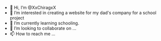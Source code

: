 - 👋 Hi, I’m @XxChiragxX
- 👀 I’m interested in creating a website for my dad's company for a school project 
- 🌱 I’m currently learning schooling.
- 💞️ I’m looking to collaborate on ...
- 📫 How to reach me ...

<!---
XxChiragxX/XxChiragxX is a ✨ special ✨ repository because its `README.md` (this file) appears on your GitHub profile.
You can click the Preview link to take a look at your changes.
--->
